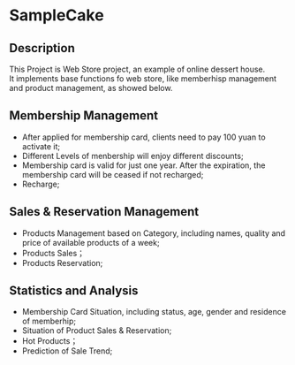 SampleCake
==========

Description
-----------

This Project is Web Store project, an example of online dessert house.<br />
It implements base functions fo web store, like memberhisp management and product management, as showed below.


Membership Management
---------

- After applied for membership card, clients need to pay 100 yuan to activate it;
- Different Levels of menbership will enjoy different discounts;
- Membership card is valid for just one year. After the expiration, the membership card will be ceased if not recharged;
- Recharge;

Sales & Reservation Management
---------------

- Products Management based on Category, including names, quality and price of available products of a week;
- Products Sales；
- Products Reservation;

Statistics and Analysis
-----------

- Membership Card Situation, including status, age, gender and residence of memberhip;
- Situation of Product Sales & Reservation;
- Hot Products；
- Prediction of Sale Trend;